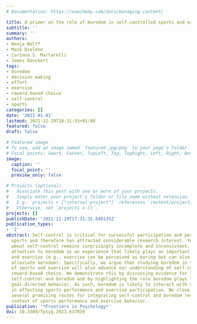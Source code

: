 ```yaml
---
# Documentation: https://wowchemy.com/docs/managing-content/

title: A primer on the role of boredom in self-controlled sports and exercise behavior
subtitle: ''
summary: ''
authors:
- Wanja Wolff
- Maik Bieleke
- Corinna S. Martarelli
- James Danckert
tags:
- boredom
- decision making
- effort
- exercise
- reward-based choice
- self-control
- sports
categories: []
date: '2021-01-01'
lastmod: 2021-12-29T18:31:33+01:00
featured: false
draft: false

# Featured image
# To use, add an image named `featured.jpg/png` to your page's folder.
# Focal points: Smart, Center, TopLeft, Top, TopRight, Left, Right, BottomLeft, Bottom, BottomRight.
image:
  caption: ''
  focal_point: ''
  preview_only: false

# Projects (optional).
#   Associate this post with one or more of your projects.
#   Simply enter your project's folder or file name without extension.
#   E.g. `projects = ["internal-project"]` references `content/project/deep-learning/index.md`.
#   Otherwise, set `projects = []`.
projects: []
publishDate: '2021-12-29T17:31:32.649135Z'
publication_types:
- '2'
abstract: Self-control is critical for successful participation and performance in
  sports and therefore has attracted considerable research interest. Yet, knowledge
  about self-control remains surprisingly incomplete and inconsistent. Here, we draw
  attention to boredom as an experience that likely plays an important role in sports
  and exercise (e.g., exercise can be perceived as boring but can also be used to
  alleviate boredom). Specifically, we argue that studying boredom in the context
  of sports and exercise will also advance our understanding of self-control as a
  reward-based choice. We demonstrate this by discussing evidence for links between
  self-control and boredom and by highlighting the role boredom plays for guiding
  goal-directed behavior. As such, boredom is likely to interact with self-control
  in affecting sports performance and exercise participation. We close by highlighting
  several promising routes for integrating self-control and boredom research in the
  context of sports performance and exercise behavior.
publication: '*Frontiers in Psychology*'
doi: 10.3389/fpsyg.2021.637839
---
```

